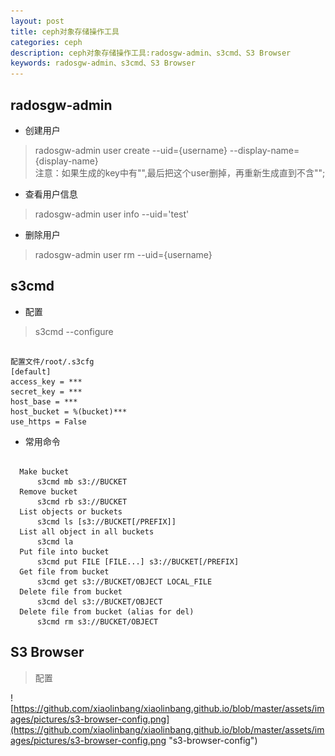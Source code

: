 ```yaml
---
layout: post
title: ceph对象存储操作工具
categories: ceph
description: ceph对象存储操作工具:radosgw-admin、s3cmd、S3 Browser
keywords: radosgw-admin、s3cmd、S3 Browser
---
```



## radosgw-admin

- 创建用户
> radosgw-admin user create --uid={username} --display-name={display-name}  
> 注意：如果生成的key中有"\",最后把这个user删掉，再重新生成直到不含"\";

- 查看用户信息
> radosgw-admin user info --uid='test'


- 删除用户
> radosgw-admin user rm --uid={username}


## s3cmd

- 配置
> s3cmd --configure

```

配置文件/root/.s3cfg  
[default]  
access_key = ***  
secret_key = ***  
host_base = ***  
host_bucket = %(bucket)***  
use_https = False  
```

- 常用命令

``` shell

  Make bucket  
      s3cmd mb s3://BUCKET  
  Remove bucket  
      s3cmd rb s3://BUCKET  
  List objects or buckets  
      s3cmd ls [s3://BUCKET[/PREFIX]]  
  List all object in all buckets  
      s3cmd la  
  Put file into bucket  
      s3cmd put FILE [FILE...] s3://BUCKET[/PREFIX]  
  Get file from bucket  
      s3cmd get s3://BUCKET/OBJECT LOCAL_FILE  
  Delete file from bucket  
      s3cmd del s3://BUCKET/OBJECT  
  Delete file from bucket (alias for del)  
      s3cmd rm s3://BUCKET/OBJECT  
```


## S3 Browser

> 配置

![https://github.com/xiaolinbang/xiaolinbang.github.io/blob/master/assets/images/pictures/s3-browser-config.png](https://github.com/xiaolinbang/xiaolinbang.github.io/blob/master/assets/images/pictures/s3-browser-config.png "s3-browser-config")

